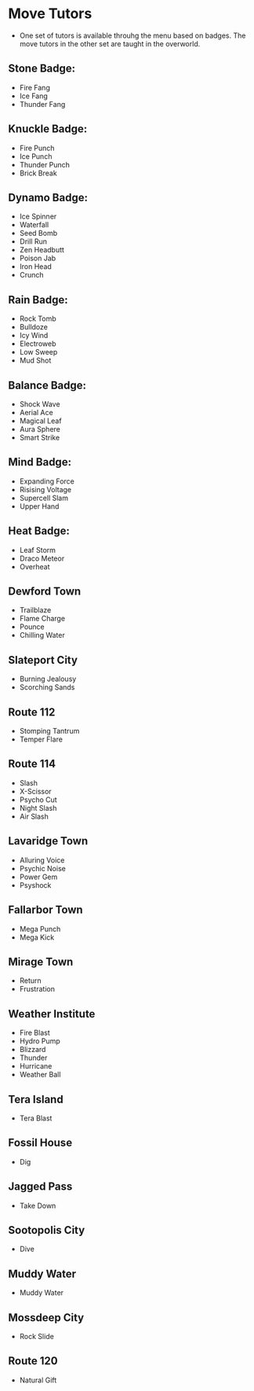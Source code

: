# Move Tutors

* One set of tutors is available throuhg the menu based on badges. The move tutors in the other set are taught in the overworld.

## Stone Badge:
* Fire Fang
* Ice Fang
* Thunder Fang

## Knuckle Badge:
* Fire Punch
* Ice Punch
* Thunder Punch
* Brick Break

## Dynamo Badge:
* Ice Spinner
* Waterfall
* Seed Bomb
* Drill Run
* Zen Headbutt
* Poison Jab
* Iron Head
* Crunch

## Rain Badge:
* Rock Tomb
* Bulldoze
* Icy Wind
* Electroweb
* Low Sweep
* Mud Shot

## Balance Badge:
* Shock Wave
* Aerial Ace
* Magical Leaf
* Aura Sphere
* Smart Strike

## Mind Badge:
* Expanding Force
* Risising Voltage
* Supercell Slam
* Upper Hand

## Heat Badge:
* Leaf Storm
* Draco Meteor
* Overheat

## Dewford Town
* Trailblaze
* Flame Charge
* Pounce
* Chilling Water

## Slateport City
* Burning Jealousy
* Scorching Sands

## Route 112
* Stomping Tantrum
* Temper Flare

## Route 114
* Slash
* X-Scissor
* Psycho Cut
* Night Slash
* Air Slash

## Lavaridge Town
* Alluring Voice
* Psychic Noise
* Power Gem
* Psyshock

## Fallarbor Town
* Mega Punch
* Mega Kick

## Mirage Town
* Return
* Frustration

## Weather Institute
* Fire Blast
* Hydro Pump
* Blizzard
* Thunder
* Hurricane
* Weather Ball

## Tera Island
* Tera Blast

## Fossil House
* Dig

## Jagged Pass
* Take Down

## Sootopolis City
* Dive

## Muddy Water
* Muddy Water

## Mossdeep City
* Rock Slide

## Route 120
* Natural Gift
